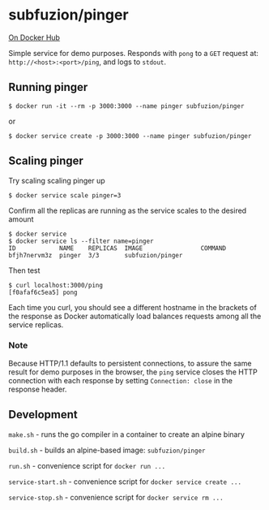 # subfuzion/pinger

[On Docker Hub](https://hub.docker.com/r/subfuzion/pinger/)

Simple service for demo purposes. Responds with `pong` to a `GET` request at: `http://<host>:<port>/ping`, and logs to `stdout`.

## Running pinger

    $ docker run -it --rm -p 3000:3000 --name pinger subfuzion/pinger

or

    $ docker service create -p 3000:3000 --name pinger subfuzion/pinger

## Scaling pinger

Try scaling scaling pinger up

    $ docker service scale pinger=3

Confirm all the replicas are running as the service scales to the desired amount

    $ docker service 
    $ docker service ls --filter name=pinger
    ID            NAME    REPLICAS  IMAGE                COMMAND
    bfjh7nervm3z  pinger  3/3       subfuzion/pinger

Then test

    $ curl localhost:3000/ping
    [f0afaf6c5ea5] pong

Each time you curl, you should see a different hostname in the brackets of the response
as Docker automatically load balances requests among all the service replicas.

### Note
Because HTTP/1.1 defaults to persistent connections, to assure the same result for
demo purposes in the browser, the `ping` service closes the HTTP connection with each response
by setting `Connection: close` in the response header.

## Development

`make.sh` - runs the go compiler in a container to create an alpine binary

`build.sh` - builds an alpine-based image: `subfuzion/pinger`

`run.sh` - convenience script for `docker run ...`

`service-start.sh` - convenience script for `docker service create ...`

`service-stop.sh` - convenience script for `docker service rm ...`

